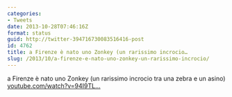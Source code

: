 ```yaml
---
categories:
- Tweets
date: 2013-10-28T07:46:16Z
format: status
guid: http://twitter-394716730083516416-post
id: 4762
title: a Firenze è nato uno Zonkey (un rarissimo incrocio…
slug: /2013/10/a-firenze-e-nato-uno-zonkey-un-rarissimo-incrocio/
---
```


a Firenze è nato uno Zonkey (un rarissimo incrocio tra una zebra e un asino) [youtube.com/watch?v=94I9TL…](http://www.youtube.com/watch?v=94I9TLeYWpQ)